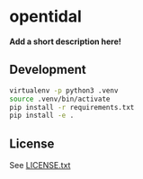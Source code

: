 # opentidal

__Add a short description here!__

## Development

```bash
virtualenv -p python3 .venv
source .venv/bin/activate
pip install -r requirements.txt
pip install -e .
```

## License

See [LICENSE.txt](LICENSE.txt)
